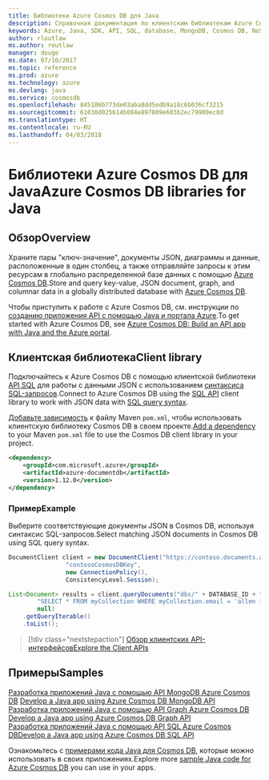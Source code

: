 ```yaml
---
title: Библиотеки Azure Cosmos DB для Java
description: Справочная документация по клиентским библиотекам Azure Cosmos DB для Java
keywords: Azure, Java, SDK, API, SQL, database, MongoDB, Cosmos DB, NoSQL
author: rloutlaw
ms.author: routlaw
manager: douge
ms.date: 07/10/2017
ms.topic: reference
ms.prod: azure
ms.technology: azure
ms.devlang: java
ms.service: cosmosdb
ms.openlocfilehash: 845106b773de03aba8dd5edb9a18c6b036cf3215
ms.sourcegitcommit: 61030d025614b084e897809e603b2ec79900ec8d
ms.translationtype: HT
ms.contentlocale: ru-RU
ms.lasthandoff: 04/03/2018
---
```

# <a name="azure-cosmos-db-libraries-for-java"></a><span data-ttu-id="060b9-104">Библиотеки Azure Cosmos DB для Java</span><span class="sxs-lookup"><span data-stu-id="060b9-104">Azure Cosmos DB libraries for Java</span></span>

## <a name="overview"></a><span data-ttu-id="060b9-105">Обзор</span><span class="sxs-lookup"><span data-stu-id="060b9-105">Overview</span></span>

<span data-ttu-id="060b9-106">Храните пары "ключ-значение", документы JSON, диаграммы и данные, расположенные в один столбец, а также отправляйте запросы к этим ресурсам в глобально распределенной базе данных с помощью [Azure Cosmos DB](/azure/cosmos-db/introduction).</span><span class="sxs-lookup"><span data-stu-id="060b9-106">Store and query key-value, JSON document, graph, and columnar data in a globally distributed database with [Azure Cosmos DB](/azure/cosmos-db/introduction).</span></span>

<span data-ttu-id="060b9-107">Чтобы приступить к работе с Azure Cosmos DB, см. инструкции по [созданию приложения API с помощью Java и портала Azure](/azure/cosmos-db/create-sql-api-java).</span><span class="sxs-lookup"><span data-stu-id="060b9-107">To get started with Azure Cosmos DB, see [Azure Cosmos DB: Build an API app with Java and the Azure portal](/azure/cosmos-db/create-sql-api-java).</span></span>

## <a name="client-library"></a><span data-ttu-id="060b9-108">Клиентская библиотека</span><span class="sxs-lookup"><span data-stu-id="060b9-108">Client library</span></span>

<span data-ttu-id="060b9-109">Подключайтесь к Azure Cosmos DB с помощью клиентской библиотеки [API SQL](/azure/cosmos-db/sql-api-introduction) для работы с данными JSON с использованием [синтаксиса SQL-запросов](/azure/cosmos-db/sql-api-sql-query).</span><span class="sxs-lookup"><span data-stu-id="060b9-109">Connect to Azure Cosmos DB using the [SQL API](/azure/cosmos-db/sql-api-introduction) client library to work with JSON data with [SQL query syntax](/azure/cosmos-db/sql-api-sql-query).</span></span>

<span data-ttu-id="060b9-110">[Добавьте зависимость](https://maven.apache.org/guides/getting-started/index.html#How_do_I_use_external_dependencies) к файлу Maven `pom.xml`, чтобы использовать клиентскую библиотеку Cosmos DB в своем проекте.</span><span class="sxs-lookup"><span data-stu-id="060b9-110">[Add a dependency](https://maven.apache.org/guides/getting-started/index.html#How_do_I_use_external_dependencies) to your Maven `pom.xml` file to use the Cosmos DB client library in your project.</span></span>

```XML
<dependency>
    <groupId>com.microsoft.azure</groupId>
    <artifactId>azure-documentdb</artifactId>
    <version>1.12.0</version>
</dependency>
```

### <a name="example"></a><span data-ttu-id="060b9-111">Пример</span><span class="sxs-lookup"><span data-stu-id="060b9-111">Example</span></span>

<span data-ttu-id="060b9-112">Выберите соответствующие документы JSON в Cosmos DB, используя синтаксис SQL-запросов.</span><span class="sxs-lookup"><span data-stu-id="060b9-112">Select matching JSON documents in Cosmos DB using SQL query syntax.</span></span>

```java
DocumentClient client = new DocumentClient("https://contoso.documents.azure.com:443",
                "contosoCosmosDBKey", 
                new ConnectionPolicy(),
                ConsistencyLevel.Session);

List<Document> results = client.queryDocuments("dbs/" + DATABASE_ID + "/colls/" + COLLECTION_ID,
        "SELECT * FROM myCollection WHERE myCollection.email = 'allen [at] contoso.com'",
        null)
    .getQueryIterable()
    .toList();

```

> [!div class="nextstepaction"]
> [<span data-ttu-id="060b9-113">Обзор клиентских API-интерфейсов</span><span class="sxs-lookup"><span data-stu-id="060b9-113">Explore the Client APIs</span></span>](/java/api/overview/azure/cosmosdb/clientlibrary)


## <a name="samples"></a><span data-ttu-id="060b9-114">Примеры</span><span class="sxs-lookup"><span data-stu-id="060b9-114">Samples</span></span>

<span data-ttu-id="060b9-115">[Разработка приложений Java с помощью API MongoDB Azure Cosmos DB][2] </span><span class="sxs-lookup"><span data-stu-id="060b9-115">[Develop a Java app using Azure Cosmos DB MongoDB API][2] </span></span>  
<span data-ttu-id="060b9-116">[Разработка приложений Java с помощью API Graph Azure Cosmos DB][3] </span><span class="sxs-lookup"><span data-stu-id="060b9-116">[Develop a Java app using Azure Cosmos DB Graph API][3] </span></span>  
<span data-ttu-id="060b9-117">[Разработка приложений Java с помощью API SQL Azure Cosmos DB][4]</span><span class="sxs-lookup"><span data-stu-id="060b9-117">[Develop a Java app using Azure Cosmos DB SQL API][4]</span></span>        

<span data-ttu-id="060b9-118">Ознакомьтесь с [примерами кода Java для Cosmos DB](https://azure.microsoft.com/resources/samples/?platform=java&term=cosmos), которые можно использовать в своих приложениях.</span><span class="sxs-lookup"><span data-stu-id="060b9-118">Explore more [sample Java code for Azure Cosmos DB](https://azure.microsoft.com/resources/samples/?platform=java&term=cosmos) you can use in your apps.</span></span>

[2]: https://github.com/Azure-Samples/azure-cosmos-db-mongodb-java-getting-started
[3]: https://github.com/Azure-Samples/azure-cosmos-db-graph-java-getting-started
[4]: https://github.com/Azure-Samples/azure-cosmos-db-documentdb-java-getting-started
